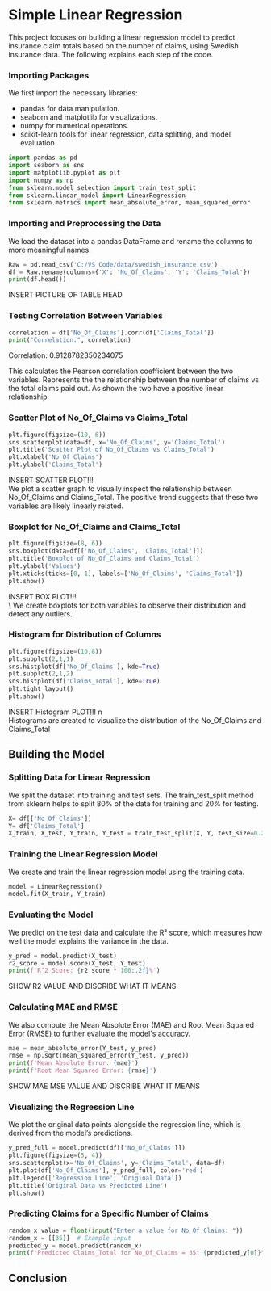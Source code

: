
# Simple Linear Regression

This project focuses on building a linear regression model to predict insurance claim totals based on the number of claims, using Swedish insurance data. The following explains each step of the code.

### Importing Packages
We first import the necessary libraries:

- pandas for data manipulation.
- seaborn and matplotlib for visualizations.
- numpy for numerical operations.
- scikit-learn tools for linear regression, data splitting, and model evaluation.
```python
import pandas as pd
import seaborn as sns
import matplotlib.pyplot as plt
import numpy as np
from sklearn.model_selection import train_test_split
from sklearn.linear_model import LinearRegression
from sklearn.metrics import mean_absolute_error, mean_squared_error

```

### Importing and Preprocessing the Data
We load the dataset into a pandas DataFrame and rename the columns to more meaningful names:


```python
Raw = pd.read_csv('C:/VS Code/data/swedish_insurance.csv')
df = Raw.rename(columns={'X': 'No_Of_Claims', 'Y': 'Claims_Total'})
print(df.head())
```
INSERT PICTURE OF TABLE HEAD


### Testing Correlation Between Variables


```python
correlation = df['No_Of_Claims'].corr(df['Claims_Total'])
print("Correlation:", correlation)

```
Correlation: 0.9128782350234075 

This calculates the Pearson correlation coefficient between the two variables. Represents the the relationship between the number of claims vs the total claims paid out. As shown the two have a positive linear relationship

### Scatter Plot of No_Of_Claims vs Claims_Total


```python
plt.figure(figsize=(10, 6))
sns.scatterplot(data=df, x='No_Of_Claims', y='Claims_Total')
plt.title('Scatter Plot of No_Of_Claims vs Claims_Total')
plt.xlabel('No_Of_Claims')
plt.ylabel('Claims_Total')
```
INSERT SCATTER PLOT!!! \
We plot a scatter graph to visually inspect the relationship between No_Of_Claims and Claims_Total. The positive trend suggests that these two variables are likely linearly related.

###  Boxplot for No_Of_Claims and Claims_Total


```python
plt.figure(figsize=(8, 6))
sns.boxplot(data=df[['No_Of_Claims', 'Claims_Total']])
plt.title('Boxplot of No_Of_Claims and Claims_Total')
plt.ylabel('Values')
plt.xticks(ticks=[0, 1], labels=['No_Of_Claims', 'Claims_Total'])
plt.show()

```
INSERT BOX PLOT!!! \
\ We create boxplots for both variables to observe their distribution and detect any outliers.

### Histogram for Distribution of Columns


```python
plt.figure(figsize=(10,8))
plt.subplot(2,1,1)
sns.histplot(df['No_Of_Claims'], kde=True)
plt.subplot(2,1,2)
sns.histplot(df['Claims_Total'], kde=True)
plt.tight_layout()
plt.show()
```
INSERT Histogram PLOT!!! n\
Histograms are created to visualize the distribution of the No_Of_Claims and Claims_Total

## Building the Model

### Splitting Data for Linear Regression
We split the dataset into training and test sets. The train_test_split method from sklearn helps to split 80% of the data for training and 20% for testing.
```python
X= df[['No_Of_Claims']]
Y= df['Claims_Total']
X_train, X_test, Y_train, Y_test = train_test_split(X, Y, test_size=0.2, random_state=42)
```

### Training the Linear Regression Model
We create and train the linear regression model using the training data.

```python
model = LinearRegression()
model.fit(X_train, Y_train)
```
### Evaluating the Model
We predict on the test data and calculate the R² score, which measures how well the model explains the variance in the data.

```python
y_pred = model.predict(X_test)
r2_score = model.score(X_test, Y_test)
print(f'R^2 Score: {r2_score * 100:.2f}%')

```
SHOW R2 VALUE AND DISCRIBE WHAT IT MEANS

### Calculating MAE and RMSE
We also compute the Mean Absolute Error (MAE) and Root Mean Squared Error (RMSE) to further evaluate the model's accuracy.
```python
mae = mean_absolute_error(Y_test, y_pred)
rmse = np.sqrt(mean_squared_error(Y_test, y_pred))
print(f'Mean Absolute Error: {mae}')
print(f'Root Mean Squared Error: {rmse}')
```
SHOW MAE MSE VALUE AND DISCRIBE WHAT IT MEANS

### Visualizing the Regression Line
We plot the original data points alongside the regression line, which is derived from the model’s predictions.

```python
y_pred_full = model.predict(df[['No_Of_Claims']])
plt.figure(figsize=(5, 4))
sns.scatterplot(x='No_Of_Claims', y='Claims_Total', data=df)
plt.plot(df['No_Of_Claims'], y_pred_full, color='red')
plt.legend(['Regression Line', 'Original Data'])
plt.title('Original Data vs Predicted Line')
plt.show()

```

### Predicting Claims for a Specific Number of Claims


```python
random_x_value = float(input("Enter a value for No_Of_Claims: "))
random_x = [[35]]  # Example input
predicted_y = model.predict(random_x)
print(f"Predicted Claims_Total for No_Of_Claims = 35: {predicted_y[0]}")

```




## Conclusion

